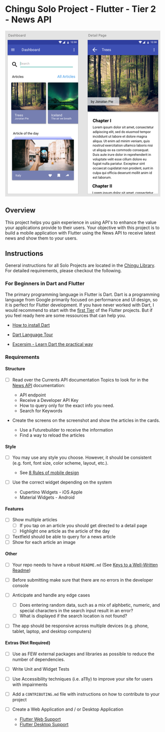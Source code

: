# Chingu Solo Project - Flutter - Tier 2 - News API

![Design](assets/design.png)

## Overview

This project helps you gain experience in using API's to enhance the value
your applications provide to their users. Your objective with this project is 
to build a mobile application with Flutter using the News API to receive latest news and show them to your users.

## Instructions

General instructions for all Solo Projects are located in the 
[Chingu Library](https://voyage.docs.chingu.io/prework/howwork). For detailed 
requirements, please checkout the following.

### For Beginners in Dart and Flutter

The primary programming language in Flutter is Dart. Dart is a programming language from Google primarily focused on performance and UI design, so it is perfect for Flutter development. If you have never worked with Dart, I would recommend to start with the [first Tier](https://github.com/chingu-voyages/soloproject-tier2-flutter-projectname) of the Flutter projects. But if you feel ready here are some ressources that can help you.

- [How to install Dart](https://dart.dev/get-dart)

- [Dart Language Tour](https://dart.dev/guides/language/language-tour)

- [Excersim - Learn Dart the practical way](https://exercism.io/tracks/dart)

### Requirements

#### Structure

- [ ] Read over the Currents API documentation
  Topics to look for in the [News API](https://newsapi.org/) documentation:
  
  - API endpoint
  - Receive a Developer API Key
  - How to query only for the exact info you need.
  - Search for Keywords

- Create the screens on the screenshot and show the articles in the cards.
  
  - Use a Futurebuilder to receive the information
  - Find a way to reload the articles
  
#### Style

- [ ] You may use any style you choose. However, it should be consistent (e.g.
  font, font size, color scheme, layout, etc.).
  
  - See [8 Rules of mobile design](https://uxdesign.cc/8-rules-of-mobile-design-1b8d9936c241)
  
- [ ] Use the correct widget depending on the system
  - Cupertino Widgets - iOS Apple
  - Material Widgets - Android

#### Features

- [ ] Show multiple articles
  - [ ] If you tap on an article you should get directed to a detail page
  - [ ] Highlight one article as the article of the day
- [ ] Textfield should be able to query for a news article
- [ ] Show for each article an image

#### Other

- [ ] Your repo needs to have a robust `README.md` (See [Keys to a Well-Written Readme](https://medium.com/chingu/keys-to-a-well-written-readme-55c53d34fe6d))

- [ ] Before submitting make sure that there are no errors in the developer console

- [ ] Anticipate and handle any edge cases
  
  - [ ] Does entering random data, such as a mix of alphbetic, numeric, and
    special characters in the search input result in an error?
  - [ ] What is displayed if the search location is not found?

- [ ] The app should be responsive across multiple devices (e.g. phone, tablet, 
  laptop, and desktop computers)
  
#### Extras (Not Required)

- [ ] Use as FEW external packages and libraries as possible to reduce the 
  number of dependencies.

- [ ] Write Unit and Widget Tests

- [ ] Use Accessibility techniques (i.e. a11ly) to improve your site for users 
  with impairments 

- [ ] Add a `CONTRIBUTING.md` file with instructions on how to contribute to
  your project

- [ ] Create a Web Application and / or Desktop Application
  
  - [Flutter Web Support](https://flutter.dev/web)
  - [Flutter Desktop Support](https://flutter.dev/desktop) 
